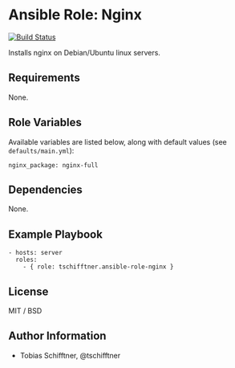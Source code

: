 # Ansible Role: Nginx

[![Build Status](https://travis-ci.org/tschifftner/ansible-role-nginx.svg)](https://travis-ci.org/tschifftner/ansible-role-nginx)

Installs nginx on Debian/Ubuntu linux servers.

## Requirements

None.

## Role Variables

Available variables are listed below, along with default values (see `defaults/main.yml`):

    nginx_package: nginx-full

## Dependencies

None.

## Example Playbook

    - hosts: server
      roles:
        - { role: tschifftner.ansible-role-nginx }

## License

MIT / BSD

## Author Information

 - Tobias Schifftner, @tschifftner